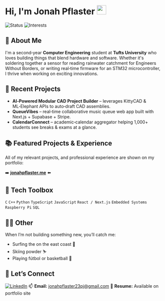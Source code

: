 # Hi, I'm Jonah Pflaster <img src="https://media.giphy.com/media/hvRJCLFzcasrR4ia7z/giphy.gif" width="30">

![Status](https://img.shields.io/badge/Computer%20Engineering-Tufts%20University-blueviolet) ![Interests](https://img.shields.io/badge/Focus-Embedded%20Systems%20%7C%20AI%20%7C%20Hardware-lightgrey)

## 🚀 About Me

I'm a second‑year **Computer Engineering** student at **Tufts University** who loves building things that blend hardware and software. Whether it's soldering together a sensor for reading rainwater catchment for Engineers Without Borders, or writing real‑time firmware for an STM32 microcontroller, I thrive when working on exciting innovations.

## 🌟 Recent Projects

* **AI‑Powered Modular CAD Project Builder** – leverages KittyCAD & ML‑Elephant APIs to auto‑draft CAD assemblies.
* **QueueVibes** – real‑time collaborative music queue web app built with Next.js + Supabase + Stripe.
* **CalendarConnect** – academic‑calendar aggregator helping 1,000+ students see breaks & exams at a glance.

## 📚 Featured Projects & Experience

All of my relevant projects, and professional experience are shown on my portfolio:

➡️ **[jonahpflaster.me](https://www.jonahpflaster.me/)** ⬅️

## 🧰 Tech Toolbox

`C` `C++` `Python` `TypeScript` `JavaScript` `React / Next.js`
`Embedded Systems` `Raspberry Pi` `SQL`

## 🏄‍♂️ Other

When I’m not building something new, you’ll catch me:

* Surfing the on the east coast 🌊
* Skiing powder ⛷️
* Playing fútbol or basketball 🌌

## 🤝 Let’s Connect

[![LinkedIn](https://img.shields.io/badge/-LinkedIn-0A66C2?logo=linkedin\&logoColor=white)](https://www.linkedin.com/in/jonah-pflaster-195359218/) 
📫 **Email:** [jonahpflaster23pj@gmail.com](mailto:jonahpflaster23pj@gmail.com)
📝 **Resume:** Available on portfolio site
